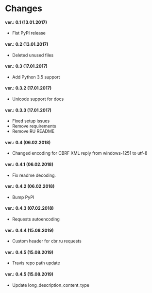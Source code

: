 Changes
=======

#### ver.: 0.1 (13.01.2017)
* Fist PyPI release

#### ver.: 0.2 (13.01.2017)
* Deleted unused files

#### ver.: 0.3 (17.01.2017)
* Add Python 3.5 support

#### ver.: 0.3.2 (17.01.2017)
* Unicode support for docs

#### ver.: 0.3.3 (17.01.2017)
* Fixed setup issues
* Remove requirements
* Remove RU README

#### ver.: 0.4 (06.02.2018)
* Changed encoding for CBRF XML reply from windows-1251 to utf-8

#### ver.: 0.4.1 (06.02.2018)
* Fix readme decoding.

#### ver.: 0.4.2 (06.02.2018)
* Bump PyPI

#### ver.: 0.4.3 (07.02.2018)
* Requests autoencoding

#### ver.: 0.4.4 (15.08.2019)
* Custom header for cbr.ru requests


#### ver.: 0.4.5 (15.08.2019)
* Travis repo path update 

#### ver.: 0.4.5 (15.08.2019)
* Update long_description_content_type
